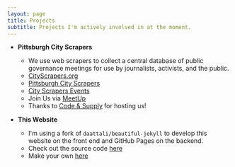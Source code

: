 ```yaml
---
layout: page
title: Projects
subtitle: Projects I'm actively involved in at the moment. 
---
```



- **Pittsburgh City Scrapers**
  - We use web scrapers to collect a central database of public governance meetings for use by journalists, activists, and the public.
  - [CityScrapers.org](https://cityscrapers.org/)
  - [Pittsburgh City Scrapers](https://github.com/pgh-public-meetings/city-scrapers-pitt)
  - [City Scrapers Events](https://pgh-public-meetings.github.io/events/)
  - Join Us via [MeetUp](https://www.meetup.com/codeforpgh)
  - Thanks to [Code & Supply](https://codeandsupply.co/) for hosting us!


- **This Website**
  - I'm using a fork of `daattali/beautiful-jekyll` to develop this website on the front end and GitHub Pages on the backend.
  - Check out the source code [here](https://github.com/ben-nathanson/ben-nathanson.github.io)
  - Make your own [here](https://github.com/daattali/beautiful-jekyll)
